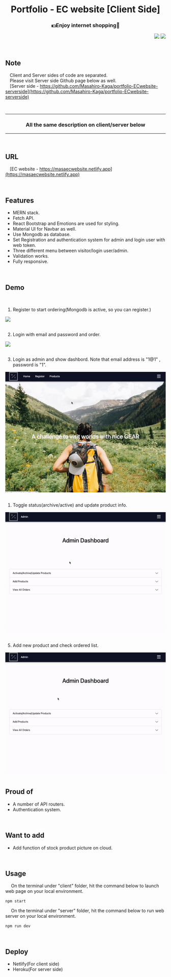 <h1 align="center">
Portfolio - EC website [Client Side]
</h1>
<h3 align="center">
💵Enjoy internet shopping🤩
</h3>

<p align="right"> 
<img src="https://shields-io-visitor-counter.herokuapp.com/badge?page=MasahiroKaga.shields-io-visitor-counter&color=1D70B8&logo=GitHub&logoColor=FFFFFF&style=flat-square"></img>
<img src="http://img.shields.io/badge/license-MIT-blue.svg"></img>

</p>

<br>

## Note

&emsp;Client and Server sides of code are separated.  
&emsp;Please visit Server side Github page below as well.  
&emsp;[Server side - https://github.com/Masahiro-Kaga/portfolio-ECwebsite-serverside](https://github.com/Masahiro-Kaga/portfolio-ECwebsite-serverside)

<br>

---
<h3 color="Yellow" align="center">All the same description on client/server below </h3>

---

<br>

## URL

&emsp;[EC website - https://masaecwebsite.netlify.app](https://masaecwebsite.netlify.app)

<br>

## Features

- MERN stack.
- Fetch API.
- React Bootstrap and Emotions are used for styling.
- Material UI for Navbar as well.
- Use Mongodb as database.
- Set Registration and authentication system for admin and login user with web token.
- Three different menu between visitor/login user/admin.
- Validation works.
- Fully responsive.

<br>

## Demo

<br>

1. Register to start ordering(Mongodb is active, so you can register.)
<div style="text-align:center ; display:flex ; flex-direction:row" >
    <img src="public/demo_gif/01_register.gif" width="100%" height="auto">
</div>
<br>

2. Login with email and password and order.
<div style="text-align:center ; display:flex ; flex-direction:row" >
    <img src="public/demo_gif/02_login_and_order.gif" width="100%" height="auto">
</div>
<br>

3. Login as admin and show dashbord. Note that email address is "1@1" , password is "1".
<div style="text-align:center ; display:flex ; flex-direction:row" >
    <img src="public/demo_gif/03_admin_login.gif" width="100%" height="auto">
</div>
<br>

1. Toggle status(archive/active) and update product info.
<div style="text-align:center ; display:flex ; flex-direction:row" >
    <img src="public/demo_gif/04_arcive_active_switch_and_update.gif" width="100%" height="auto">
</div>
<br>

5. Add new product and check ordered list.
<div style="text-align:center ; display:flex ; flex-direction:row" >
    <img src="public/demo_gif/05_add_product_and_check_order.gif" width="100%" height="auto">
</div>
<br>


## Proud of
- A number of API routers.
- Authentication system.

<br>

## Want to add
- Add function of stock product picture on cloud.

<br>

## Usage

&emsp; On the terminal under "client" folder, hit the command below to launch web page on your local environment.

```
npm start
``` 
&emsp; On the terminal under "server" folder, hit the command below to run web server on your local environment.

```
npm run dev
``` 
<br>

## Deploy

- Netlify(For client side)
- Heroku(For server side)